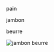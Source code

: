 pain

jambon

beurre

![jambon beurre](https://noseychef.com/wp-content/uploads/2019/12/IMG_5244.jpg)